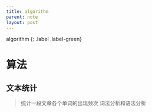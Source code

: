 ```yaml
---
title: algorithm
parent: note
layout: post
---
```


algorithm
{: .label .label-green}

# 算法

## 文本统计

> 统计一段文章各个单词的出现频次
> 词法分析和语法分析











